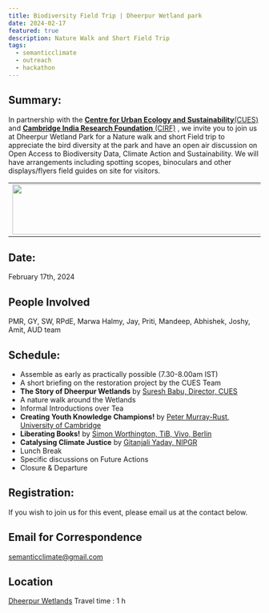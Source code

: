 ```yaml
---
title: Biodiversity Field Trip | Dheerpur Wetland park
date: 2024-02-17
featured: true
description: Nature Walk and Short Field Trip
tags:
  - semanticclimate
  - outreach
  - hackathon
---
```

 
## Summary:

In partnership with the [**Centre for Urban Ecology and Sustainability**(CUES)](https://cuesonline.org/) and [**Cambridge India Research Foundation** (CIRF)](https://thehearthadvisors.com/cambridge/) , we invite you to join us at Dheerpur Wetland Park for a Nature walk and short Field trip to appreciate the bird diversity at the park and have an open air discussion on Open Access to Biodiversity Data, Climate Action and Sustainability. We will have arrangements including spotting scopes, binoculars and other displays/flyers field guides on site for visitors. 

<table align="center">
  <tr>
    <td align="center">
      <img src='{{ "/static/img/CUES_sc_Flyer_Feb17.jpeg" | url }}' width="500" height="100">
    </td>
  </tr>
</table>


## Date:
February 17th, 2024 

## People Involved
PMR, GY, SW, RPdE, Marwa Halmy, Jay, Priti, Mandeep, Abhishek, Joshy, Amit, AUD team

## Schedule:
- Assemble as early as practically possible (7.30-8.00am IST) 
- A short briefing on the restoration project by the CUES Team
- **The Story of Dheerpur Wetlands** by [Suresh Babu, Director, CUES](https://cuesonline.org/people/dr-suresh-babu/)
- A nature walk around the Wetlands
- Informal Introductions over Tea
- **Creating Youth Knowledge Champions!** by [Peter Murray-Rust, University of Cambridge](https://en.wikipedia.org/wiki/Peter_Murray-Rust)
- **Liberating Books!** by [Simon Worthington, TiB, Vivo, Berlin](https://libereurope.eu/member/simon-worthington/)
- **Catalysing Climate Justice** by [Gitanjali Yadav, NIPGR](https;//nipgr.ac.in/research/dr_gyadav.php)
- Lunch Break
- Specific discussions on Future Actions 
- Closure & Departure


## Registration: 
If you wish to join us for this event, please email us at the contact below.


## Email for Correspondence
semanticclimate@gmail.com

## Location 
[Dheerpur Wetlands](https://urbanwetlandrestoration.wordpress.com/)
Travel time : 1 h

